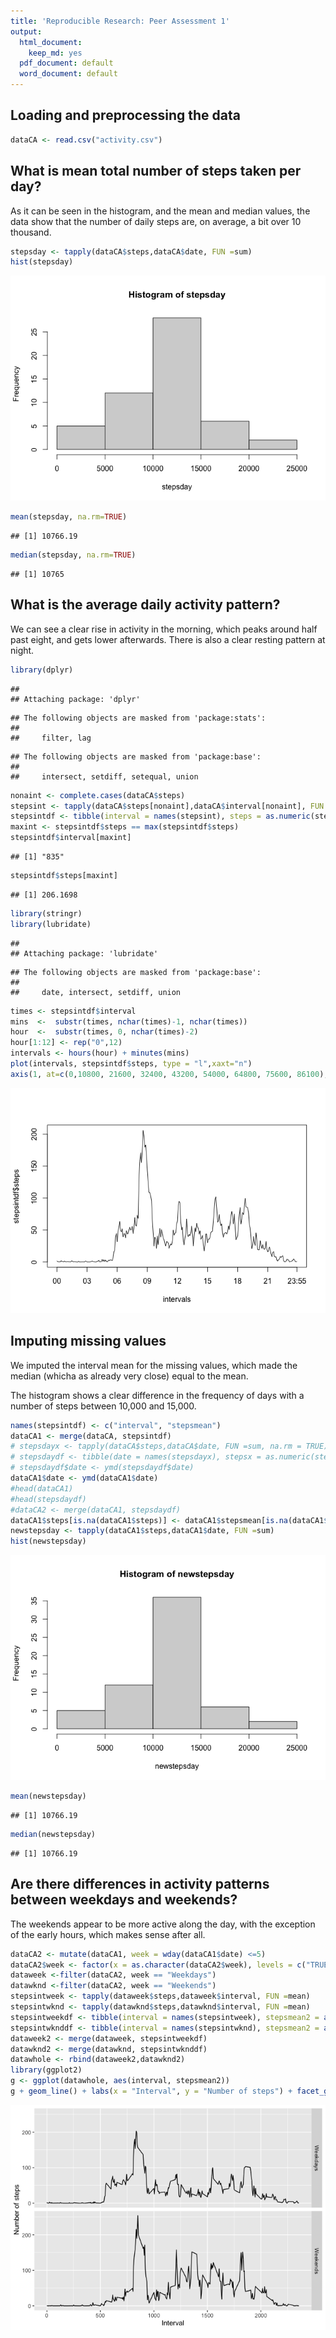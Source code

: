```yaml
---
title: 'Reproducible Research: Peer Assessment 1'
output:
  html_document:
    keep_md: yes
  pdf_document: default
  word_document: default
---
```



## Loading and preprocessing the data


```r
dataCA <- read.csv("activity.csv")
```


## What is mean total number of steps taken per day?

As it can be seen in the histogram, and the mean and median values, the data show that the number of daily steps are, on average, a bit over 10 thousand. 


```r
stepsday <- tapply(dataCA$steps,dataCA$date, FUN =sum)
hist(stepsday)
```

![](PA1_template_files/figure-html/unnamed-chunk-2-1.png)<!-- -->

```r
mean(stepsday, na.rm=TRUE)
```

```
## [1] 10766.19
```

```r
median(stepsday, na.rm=TRUE)
```

```
## [1] 10765
```



## What is the average daily activity pattern?

We can see a clear rise in activity in the morning, which peaks around half past eight, and gets lower afterwards. There is also a clear resting pattern at night.


```r
library(dplyr)
```

```
## 
## Attaching package: 'dplyr'
```

```
## The following objects are masked from 'package:stats':
## 
##     filter, lag
```

```
## The following objects are masked from 'package:base':
## 
##     intersect, setdiff, setequal, union
```

```r
nonaint <- complete.cases(dataCA$steps)
stepsint <- tapply(dataCA$steps[nonaint],dataCA$interval[nonaint], FUN =mean)
stepsintdf <- tibble(interval = names(stepsint), steps = as.numeric(stepsint))
maxint <- stepsintdf$steps == max(stepsintdf$steps)
stepsintdf$interval[maxint]
```

```
## [1] "835"
```

```r
stepsintdf$steps[maxint]
```

```
## [1] 206.1698
```

```r
library(stringr)
library(lubridate)
```

```
## 
## Attaching package: 'lubridate'
```

```
## The following objects are masked from 'package:base':
## 
##     date, intersect, setdiff, union
```

```r
times <- stepsintdf$interval
mins  <-  substr(times, nchar(times)-1, nchar(times))
hour  <-  substr(times, 0, nchar(times)-2)
hour[1:12] <- rep("0",12)
intervals <- hours(hour) + minutes(mins)
plot(intervals, stepsintdf$steps, type = "l",xaxt="n")
axis(1, at=c(0,10800, 21600, 32400, 43200, 54000, 64800, 75600, 86100),labels=c("00", "03", "06", "09", "12", "15", "18", "21", "23:55"))
```

![](PA1_template_files/figure-html/unnamed-chunk-3-1.png)<!-- -->

## Imputing missing values

We imputed the interval mean for the missing values, which made the median (whicha as already very close) equal to the mean.

The histogram shows a clear difference in the frequency of days with a number of steps between 10,000 and 15,000.


```r
names(stepsintdf) <- c("interval", "stepsmean")
dataCA1 <- merge(dataCA, stepsintdf)
# stepsdayx <- tapply(dataCA$steps,dataCA$date, FUN =sum, na.rm = TRUE)
# stepsdaydf <- tibble(date = names(stepsdayx), stepsx = as.numeric(stepsdayx))
# stepsdaydf$date <- ymd(stepsdaydf$date)
dataCA1$date <- ymd(dataCA1$date)
#head(dataCA1)
#head(stepsdaydf)
#dataCA2 <- merge(dataCA1, stepsdaydf)
dataCA1$steps[is.na(dataCA1$steps)] <- dataCA1$stepsmean[is.na(dataCA1$steps)]
newstepsday <- tapply(dataCA1$steps,dataCA1$date, FUN =sum)
hist(newstepsday)
```

![](PA1_template_files/figure-html/unnamed-chunk-4-1.png)<!-- -->

```r
mean(newstepsday)
```

```
## [1] 10766.19
```

```r
median(newstepsday)
```

```
## [1] 10766.19
```

## Are there differences in activity patterns between weekdays and weekends?

The weekends appear to be more active along the day, with the exception of the early hours, which makes sense after all.


```r
dataCA2 <- mutate(dataCA1, week = wday(dataCA1$date) <=5)
dataCA2$week <- factor(x = as.character(dataCA2$week), levels = c("TRUE", "FALSE"), labels = c("Weekdays", "Weekends"))
dataweek <-filter(dataCA2, week == "Weekdays")
datawknd <-filter(dataCA2, week == "Weekends")
stepsintweek <- tapply(dataweek$steps,dataweek$interval, FUN =mean)
stepsintwknd <- tapply(datawknd$steps,datawknd$interval, FUN =mean)
stepsintweekdf <- tibble(interval = names(stepsintweek), stepsmean2 = as.numeric(stepsintweek))
stepsintwknddf <- tibble(interval = names(stepsintwknd), stepsmean2 = as.numeric(stepsintwknd))
dataweek2 <- merge(dataweek, stepsintweekdf)
datawknd2 <- merge(datawknd, stepsintwknddf)
datawhole <- rbind(dataweek2,datawknd2)
library(ggplot2)
g <- ggplot(datawhole, aes(interval, stepsmean2)) 
g + geom_line() + labs(x = "Interval", y = "Number of steps") + facet_grid(week ~ .)
```

![](PA1_template_files/figure-html/unnamed-chunk-5-1.png)<!-- -->
